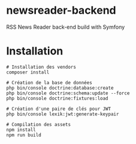 # newsreader-backend
RSS News Reader back-end build with Symfony

# Installation

```console
# Installation des vendors
composer install

# Création de la base de données
php bin/console doctrine:database:create
php bin/console doctrine:schema:update --force
php bin/console doctrine:fixtures:load

# Création d'une paire de clés pour JWT
php bin/console lexik:jwt:generate-keypair

# Compilation des assets
npm install
npm run build
```
